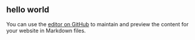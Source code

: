 ## hello world
You can use the [editor on GitHub](https://github.com/ZhaoGuoxun/nuxt-demo/edit/gh-pages/index.md) to maintain and preview the content for your website in Markdown files.
